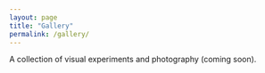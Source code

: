 ```yaml
---
layout: page
title: "Gallery"
permalink: /gallery/
---
```


A collection of visual experiments and photography (coming soon).
